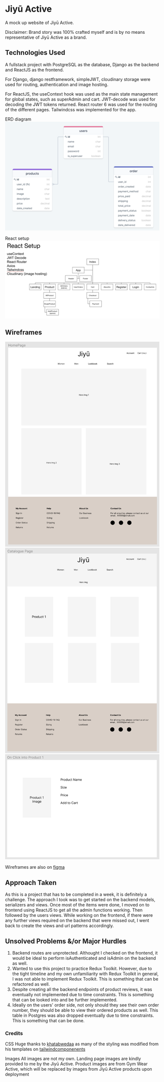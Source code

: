 # Jiyū Active

A mock up website of Jiyū Active.

Disclaimer: Brand story was 100% crafted myself and is by no means representative of Jiyū Active as a brand.

## Technologies Used

A fullstack project with PostgreSQL as the database, Django as the backend and ReactJS as the frontend.

For Django, django restframework, simpleJWT, cloudinary storage were used for routing, authentication and image hosting.

For ReactJS, the useContext hook was used as the main state management for global states, such as superAdmin and cart.
JWT-decode was used for decoding the JWT tokens returned.
React router 6 was used for the routing of the different pages.
Tailwindcss was implemented for the app.

ERD diagram
![ERD diagram](/client/readmeimages/ERD.png)

React setup
![React Setup](/client/readmeimages/React_setup.png)

## Wireframes

![Homepage](/client/readmeimages/Homepage.png)
![All Products](/client/readmeimages/All_products.png)
![Single Product](/client/readmeimages/SingleProduct.png)

Wireframes are also on [figma](https://www.figma.com/file/kIcHzCl717uECx40ivAsnS/Jiyuu-Active?node-id=0%3A1)

## Approach Taken

As this is a project that has to be completed in a week, it is definitely a challenge. The approach I took was to get started on the backend models, serializers and views. Once most of the items were done, I moved on to frontend using ReactJS to get all the admin functions working. Then followed by the users views. While working on the frontend, if there were any further views required on the backend that were missed out, I went back to create the views and url patterns accordingly.

## Unsolved Problems &/or Major Hurdles

1. Backend routes are unprotected. Althought I checked on the frontend, it would be ideal to perform isAuthenticated and isAdmin on the backend as well.
2. Wanted to use this project to practice Redux Toolkit. However, due to the tight timeline and my own unfamiliarity with Redux Toolkit in general, I was not able to implement Redux Toolkit. This is something that can be refactored as well.
3. Despite creating all the backend endpoints of product reviews, it was eventually not implemented due to time constraints. This is something that can be looked into and be further implemented.
4. Ideally on the users' order side, not only should they see their own order number, they should be able to view their ordered products as well. This table in Postgres was also dropped eventually due to time constraints. This is something that can be done.

### Credits

CSS
Huge thanks to [khatabwedaa](https://tailwindcomponents.com/u/khatabwedaa) as many of the styling was modified from his templates on [tailwindcomponenents](https://tailwindcomponents.com)

Images
All images are not my own. Landing page images are kindly provided to me by the Jiyū Active. Product images are from Gym Wear Active, which will be replaced by images from Jiyū Active products upon deployment
